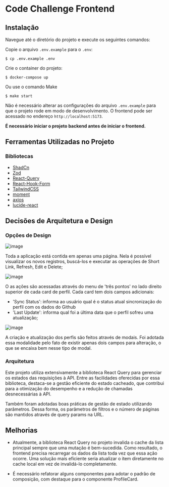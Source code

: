 # Code Challenge Frontend

## Instalação

Navegue até o diretório do projeto e execute os seguintes comandos:

Copie o arquivo `.env.example` para o `.env`:
```
$ cp .env.example .env
```
Crie o container do projeto:
```
$ docker-compose up
```
Ou use o comando Make
```
$ make start
```

Não é necessário alterar as configurações do arquivo `.env.example` para que o projeto rode em modo de desenvolvimento. O frontend pode ser acessado no endereço `http://localhost:5173`.

**É necessário iniciar o projeto backend antes de iniciar o frontend.**

## Ferramentas Utilizadas no Projeto

### Bibliotecas

- [ShadCn](https://ui.shadcn.com/)
- [Zod](https://github.com/colinhacks/zod)
- [React-Query](https://react-query.tanstack.com/)
- [React-Hook-Form](https://react-hook-form.com/)
- [TailwindCSS](https://tailwindcss.com/)
- [moment](https://momentjs.com/)
- [axios](https://github.com/axios/axios)
- [lucide-react](https://lucide.dev/)

## Decisões de Arquitetura e Design

### Opções de Design

![image](https://github.com/user-attachments/assets/7485130f-bee1-4529-b744-b355f6d4abd5)

Toda a aplicação está contida em apenas uma página. Nela é possível visualizar os novos registros, buscá-los e executar as operações de Short Link, Refresh, Edit e Delete;

![image](https://github.com/user-attachments/assets/c09983e3-2f24-4c37-95db-0fa4df634d46)

O as ações são acessadas através do menu de 'três pontos' no lado direito superior de cada card de perfil. Cada card tem dois campos adicionais:

- 'Sync Status': informa ao usuário qual é o status atual sincronização do perfil com os dados do Github
- 'Last Update': informa qual foi a última data que o perfil sofreu uma atualização;

![image](https://github.com/user-attachments/assets/1a5e5f83-4ff8-4903-be15-6381a4f679c8)

A criação e atualização dos perfis são feitos através de modais. Foi adotada essa modalidade pelo fato de existir apenas dois campos para alteração, o que se encaixa bem nesse tipo de modal.

### Arquitetura

Este projeto utiliza extensivamente a biblioteca React Query para gerenciar os estados das requisições à API. Entre as facilidades oferecidas por essa biblioteca, destaca-se a gestão eficiente do estado cacheado, que contribui para a otimização do desempenho e a redução de chamadas desnecessárias à API.

Também foram adotadas boas práticas de gestão de estado utilizando parâmetros. Dessa forma, os parâmetros de filtros e o número de páginas são mantidos através de query params na URL.

## Melhorias
- Atualmente, a biblioteca React Query no projeto invalida o cache da lista principal sempre que uma mutação é bem-sucedida. Como resultado, o frontend precisa recarregar os dados da lista toda vez que essa ação ocorre. Uma solução mais eficiente seria atualizar o item diretamente no cache local em vez de invalidá-lo completamente.

- É necessário refatorar alguns componentes para adotar o padrão de composição, com destaque para o componente ProfileCard.